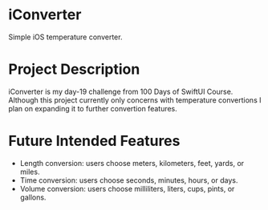 # iConverter
Simple iOS temperature converter.

# Project Description
iConverter is my day-19 challenge from 100 Days of SwiftUI Course. 
Although this project currently only concerns with temperature convertions I plan on expanding it to further convertion features.

# Future Intended Features
- Length conversion: users choose meters, kilometers, feet, yards, or miles.
- Time conversion: users choose seconds, minutes, hours, or days.
- Volume conversion: users choose milliliters, liters, cups, pints, or gallons.






